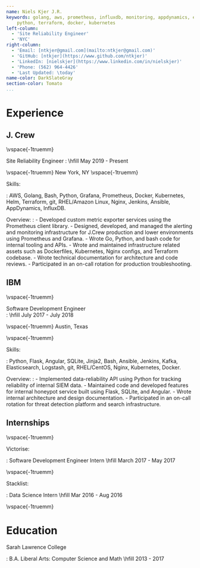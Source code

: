 ```yaml
---
name: Niels Kjer J.R.
keywords: golang, aws, prometheus, influxdb, monitoring, appdynamics, eks
	python, terraform, docker, kubernetes
left-column:
  - 'Site Reliability Engineer'
  - 'NYC'
right-column:
  - 'Email: [ntkjer@gmail.com](mailto:ntkjer@gmail.com)'
  - 'GitHub: [ntkjer](https://www.github.com/ntkjer)'
  - 'LinkedIn: [nielskjer](https://www.linkedin.com/in/nielskjer)'
  - 'Phone: (562) 964-4426'
  - 'Last Updated: \today'
name-color: DarkSlateGray
section-color: Tomato
...
```



# Experience

## J. Crew 

\vspace{-1truemm}

Site Reliability Engineer
: \hfill May 2019 - Present

\vspace{-1truemm}
New York, NY
\vspace{-1truemm}

Skills:

: AWS, Golang, Bash, Python, Grafana, Prometheus, Docker, Kubernetes, Helm,
    Terraform, git, RHEL/Amazon Linux, Nginx, Jenkins, Ansible, AppDynamics, InfluxDB.

Overview:
:   - Developed custom metric exporter services using the Prometheus client library.
    - Designed, developed, and managed the alerting and monitoring infrastructure for J.Crew production and lower environments using Prometheus and Grafana.
    - Wrote Go, Python, and bash code for internal tooling and APIs.
    - Wrote and maintained infrastructure related assets such as Dockerfiles, Kubernetes, Nginx configs, and Terraform codebase.
    - Wrote technical documentation for architecture and code reviews.
    - Participated in an on-call rotation for production troubleshooting.

## IBM

\vspace{-1truemm}

Software Development Engineer  
: \hfill July 2017 - July 2018

\vspace{-1truemm}
Austin, Texas

\vspace{-1truemm}

Skills:

: Python, Flask, Angular, SQLite, Jinja2, Bash, Ansible, Jenkins, Kafka, Elasticsearch, Logstash, git, RHEL/CentOS, Nginx, Kubernetes, Docker.

Overview:
:   - Implemented data-reliability API using Python for tracking reliability of internal SIEM data.
    - Maintained code and developed features for internal honeypot service built using Flask, SQLite, and Angular.
    - Wrote internal architecture and design documentation.
    - Participated in an on-call rotation for threat detection platform and search infrastructure.

## Internships

\vspace{-1truemm}

Victorise:

:   Software Development Engineer Intern \hfill March 2017 - May 2017 

\vspace{-1truemm}


Stacklist:

:   Data Science Intern \hfill Mar 2016 - Aug 2016

\vspace{-1truemm}


# Education

Sarah Lawrence College

:  B.A. Liberal Arts: Computer Science and Math \hfill 2013 - 2017
